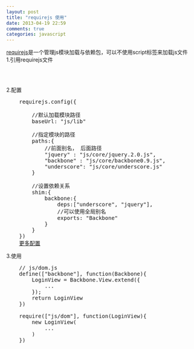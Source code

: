 ```yaml
---
layout: post
title: "requirejs 使用"
date: 2013-04-19 22:59
comments: true
categories: javascript
---
```

<a href='http://requirejs.org/'>requirejs</a>是一个管理js模块加载与依赖包，可以不使用script标签来加载js文件<br />
1.引用requirejs文件<br />
<pre>
    <script data-main="scripts/main" src="scripts/require.js"></script>
</pre>

2.配置
<pre>
    requirejs.config({
        
        //默认加载模块路径
        baseUrl: "js/lib"

        //指定模块的路径
        paths:{            
            //前面别名， 后面路径
            "jquery" : "js/core/jquery.2.0.js",
            "backbone" : "js/core/backbone0.9.js",
            "underscore": "js/core/underscore.js"
        }

        //设置依赖关系
        shim:{
            backbone:{
                deps:["underscore", "jquery"],
                //可以使用全局别名
                exports: "Backbone"       
            }
        }
    })
    <a href='http://requirejs.org/docs/api.html#config'>更多配置</a>
</pre>
3.使用
<pre>
    // js/dom.js
    define(["backbone"], function(Backbone){
        LoginView = Backbone.View.extend({
            ...
        });
        return LoginView        
    })

    require(["js/dom"], function(LoginView){
        new LoginView(
            ...
        )
    })
</pre>